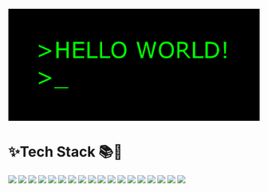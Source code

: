 ![main image](helloworld.gif)

# ✨Tech Stack 📚🔨

![](https://img.shields.io/badge/java-ED8B00.svg?style=for-the-badge&logo=java&logoColor=black)
![](https://img.shields.io/badge/StringBoot-6DB33F.svg?style=for-the-badge&logo=Spring&logoColor=white)
![](https://img.shields.io/badge/html5-E34F26.svg?style=for-the-badge&logo=html5&logoColor=white)
![](https://img.shields.io/badge/css3-1572B6.svg?style=for-the-badge&logo=css3&logoColor=white)
![](https://img.shields.io/badge/JS-F7DF1E.svg?style=for-the-badge&logo=javascript&logoColor=black)
![](https://img.shields.io/badge/Intellij-000000.svg?style=for-the-badge&logo=Intellij-IDEA&logoColor=white)
![](https://img.shields.io/badge/Tomcat-F8DC75.svg?style=for-the-badge&logo=Apache-Tomcat&logoColor=black)
![](https://img.shields.io/badge/mysql-4479A1.svg?style=for-the-badge&logo=mysql&logoColor=white)
![](https://img.shields.io/badge/Linux-FCC624?style=for-the-badge&logo=linux&logoColor=black)
![](https://img.shields.io/badge/Apache-D22128.svg?style=for-the-badge&logo=Apache&logoColor=white)
![](https://img.shields.io/badge/VsCode-007ACC.svg?style=for-the-badge&logo=Visual-Studio-Code&logoColor=white)
![](https://img.shields.io/badge/NGINX-009639.svg?style=for-the-badge&logo=NGINX&logoColor=white)
![](https://img.shields.io/badge/Git-F05032.svg?style=for-the-badge&logo=Git&logoColor=white)
![](https://img.shields.io/badge/SVN-809CC9.svg?style=for-the-badge&logo=Subversion&logoColor=white)
![](https://img.shields.io/badge/Jenkins-D24939.svg?style=for-the-badge&logo=Jenkins&logoColor=white)
![](https://img.shields.io/badge/AWS-232F3E.svg?style=for-the-badge&logo=amazon-aws&logoColor=white)
![](https://img.shields.io/badge/docker-%230db7ed.svg?style=for-the-badge&logo=docker&logoColor=white)
![](https://img.shields.io/badge/vagrant-1868F2.svg?style=for-the-badge&logo=vagrant&logoColor=white)

